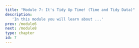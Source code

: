 ```yaml
---
title: "Module 7: It's Tidy Up Time! (Time and Tidy Data)"
description:
   'In this module you will learn about ...'
prev: /module6
next: /module8
type: chapter
id: 7
---
```

